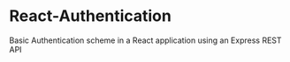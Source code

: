 # React-Authentication
 Basic Authentication scheme in a React application using an Express REST API
